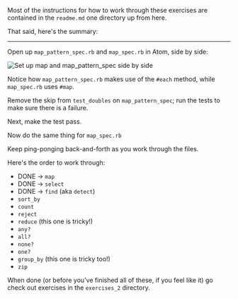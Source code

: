 Most of the instructions for how to work through these exercises are contained in the `readme.md` one directory up from here.

That said, here's the summary:

------------------

Open up `map_pattern_spec.rb` and `map_spec.rb` in Atom, side by side:

![Set up map and map_pattern_spec side by side](/images/enumerables-setup-map.jpg)

Notice how `map_pattern_spec.rb` makes use of the `#each` method, while `map_spec.rb` uses `#map`.

Remove the skip from `test_doubles` on `map_pattern_spec`; run the tests to make sure there is a failure.

Next, make the test pass.

Now do the same thing for `map_spec.rb`

Keep ping-ponging back-and-forth as you work through the files.

Here's the order to work through:

* DONE -> `map`
* DONE -> `select`
* DONE -> `find` (aka `detect`)
* `sort_by`
* `count`
* `reject`
* `reduce` (this one is tricky!)
* `any?`
* `all?`
* `none?`
* `one?`
* `group_by` (this one is tricky too!)
* `zip`

When done (or before you've finished all of these, if you feel like it) go check out exercises in the `exercises_2` directory.

